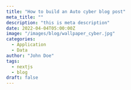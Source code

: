 ```yaml
---
title: "How to build an Auto cyber blog post"
meta_title: ""
description: "this is meta description"
date: 2022-04-04T05:00:00Z
image: "/images/blog/wallpaper_cyber.jpg"
categories:
  - Application
  - Data
author: "John Doe"
tags:
  - nextjs
  - blog
draft: false
---
```



